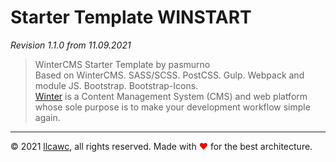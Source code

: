 # Starter Template WINSTART

*Revision 1.1.0 from 11.09.2021*

>WinterCMS Starter Template by pasmurno<br>
Based on WinterCMS. SASS/SCSS. PostCSS. Gulp. Webpack and module JS. Bootstrap. Bootstrap-Icons.<br>
[Winter](https://wintercms.com) is a Content Management System (CMS) and web platform whose sole purpose is to make your development workflow simple again.

---
&copy;&nbsp;2021 [llcawc](https://github.com/llcawc), all rights reserved. Made&nbsp;with&nbsp;<span style="color: #e60f0a;">&#10084;</span>&nbsp;for&nbsp;the&nbsp;best&nbsp;architecture.
